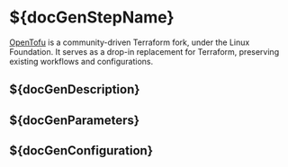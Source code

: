 # ${docGenStepName}

[OpenTofu](https://opentofu.org/) is a community-driven Terraform fork, under the Linux Foundation.  It serves as a drop-in replacement for Terraform, preserving  existing workflows and configurations.

## ${docGenDescription}

## ${docGenParameters}

## ${docGenConfiguration}
